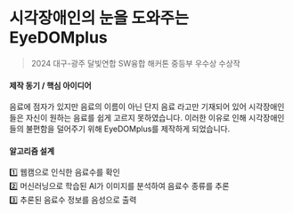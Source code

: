 # 시각장애인의 눈을 도와주는 EyeDOMplus

> 2024 대구-광주 달빛연합 SW융합 해커톤 중등부 우수상 수상작

#### 제작 동기 / 핵심 아이디어
음료에 점자가 있지만 음료의 이름이 아닌 단지 음료 라고만 기재되어 있어 시각장애인들은 자신이 원하는 음료를 쉽게 고르지 못하였습니다.
이러한 이유로 인해 시각장애인들의 불편함을 덜어주기 위해 EyeDOMplus를 제작하게 되었습니다.

#### 알고리즘 설계
1️⃣ 웹캠으로 인식한 음료수를 확인<br/>
2️⃣ 머신러닝으로 학습된 AI가 이미지를 분석하여 음료수 종류를 추론<br/>
3️⃣ 추론된 음료수 정보를 음성으로 출력<br/>

